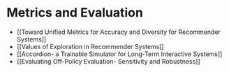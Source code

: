# Metrics and Evaluation

- [[Toward Unified Metrics for Accuracy and Diversity for Recommender Systems]]
- [[Values of Exploration in Recommender Systems]]
- [[Accordion- a Trainable Simulator for Long-Term Interactive Systems]]
- [[Evaluating Off-Policy Evaluation- Sensitivity and Robustness]]
